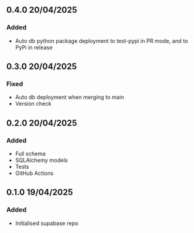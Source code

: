 ## 0.4.0 20/04/2025
### Added
- Auto db python package deployment to test-pypi in PR mode, and to PyPi in release

## 0.3.0 20/04/2025
### Fixed
- Auto db deployment when merging to main
- Version check

## 0.2.0 20/04/2025
### Added
- Full schema
- SQLAlchemy models
- Tests
- GitHub Actions

## 0.1.0 19/04/2025
### Added
- Initialised supabase repo